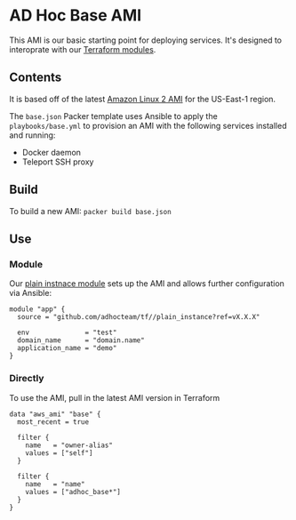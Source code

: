 # AD Hoc Base AMI

This AMI is our basic starting point for deploying services. It's designed to interoprate with our [Terraform modules](https://github.com/adhocteam/tf).

## Contents

It is based off of the latest [Amazon Linux 2 AMI](https://aws.amazon.com/amazon-linux-2/) for the US-East-1 region.

The `base.json` Packer template uses Ansible to apply the `playbooks/base.yml` to provision an AMI with the following services installed and running:

- Docker daemon
- Teleport SSH proxy

## Build

To build a new AMI: `packer build base.json`

## Use

### Module

Our [plain instnace module](https://github.com/adhocteam/tf/tree/master/plain_instance) sets up the AMI and
allows further configuration via Ansible:

```hcl
module "app" {
  source = "github.com/adhocteam/tf//plain_instance?ref=vX.X.X"

  env              = "test"
  domain_name      = "domain.name"
  application_name = "demo"
}
```


### Directly
To use the AMI, pull in the latest AMI version in Terraform

```hcl
data "aws_ami" "base" {
  most_recent = true

  filter {
    name   = "owner-alias"
    values = ["self"]
  }

  filter {
    name   = "name"
    values = ["adhoc_base*"]
  }
}
```